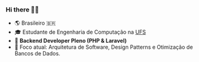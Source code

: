 ### Hi there 👋🏾

- 🌎 Brasileiro 🇧🇷  
- 🎓 Estudante de Engenharia de Computação na [UFS](https://www.ufs.br/)  
- 💼 **Backend Developer Pleno (PHP & Laravel)**  
- 🚀 Foco atual: Arquitetura de Software, Design Patterns e Otimização de Bancos de Dados.
